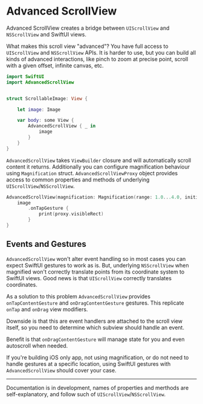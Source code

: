 # Advanced ScrollView

Advanced ScrollView creates a bridge between `UIScrollView` and `NSScrollView` and SwiftUI views.

What makes this scroll view "advanced"? You have full access to `UIScrollView` and `NSScrollView`  APIs. It is harder to use, but you can build all kinds of advanced interactions, like pinch to zoom at precise point, scroll with a given offset, infinite canvas, etc. 

```swift
import SwiftUI
import AdvancedScrollView


struct ScrollableImage: View {

    let image: Image

    var body: some View {
        AdvancedScrollView { _ in
            image
        }
    }
}
```

`AdvancedScrollView` takes `ViewBuilder` closure and will automatically scroll content it returns. Additionally you can configure magnification behaviour using `Magnification` struct. `AdvancedScrollViewProxy` object provides access to common properties and methods of underlying `UIScrollView`/`NSScrollView`.

```swift
AdvancedScrollView(magnification: Magnification(range: 1.0...4.0, initialValue: 1.0, isRelative: false)) { proxy in
    image
        .onTapGesture {
            print(proxy.visibleRect)
        }
}
```

## Events and Gestures

`AdvancedScrollView` won't alter event handling so in most cases you can expect SwiftUI gestures to work as is. But, underlying `NSScrollView` when magnified won't correctly translate points from its coordinate system to SwiftUI views. Good news is that `UIScrollView` correctly translates coordinates. 

As a solution to this problem `AdvancedScrollView` provides `onTapContentGesture` and `onDragContentGesture` gestures. This replicate `onTap` and `onDrag` view modifiers.

Downside is that this are event handlers are attached to the scroll view itself, so you need to determine which subview should handle an event. 

Benefit is that `onDragContentGesture` will manage state for you and even autoscroll when needed.

If you're building iOS only app, not using magnification, or do not need to handle gestures at a specific location, using SwiftUI gestures with `AdvancedScrollView` should cover your case.

---

Documentation is in development, names of properties and merthods are self-explanatory, and follow such of `UIScrollView`/`NSScrollView`.
